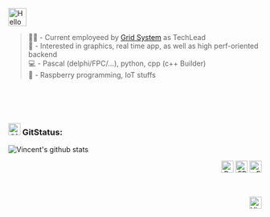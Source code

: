<a href="#"><img alt="Hello" height="36" src="https://www.pngrepo.com/png/42915/180/hello-speech-bubble-handmade-chatting-symbol.png"/></a>

> 🧑‍💼 - Current employeed by [Grid System](https://grids.system/) as TechLead   
> 📖 - Interested in graphics, real time app, as well as high perf-oriented backend   
> 💻 - Pascal (delphi/FPC/...), python, cpp (c++ Builder)   
> 🌱 - Raspberry programming, IoT stuffs  

<br/>
<br/>
<br/>

### <a href="#"><img alt="Github" height="24" src="https://www.pngrepo.com/png/303615/180/github-icon-1-logo.png"/></a> GitStatus:
![Vincent's github stats](https://github-readme-stats.vercel.app/api?username=vincentgsell&bg_color=45,E76544,8F4E92&title_color=FFFFFF&text_color=FFFFFF&icon_color=FFFFFF&show_icons=true&hide_border=true)

<p align="right">
<a href="#"><img alt="Python" height="24" src="https://www.python.org/static/community_logos/python-logo-inkscape.svg" /></a>
<a href="#"><img alt="FPC" height="24" src="https://www.freepascal.org/pic/logo.gif" /></a>
<a href="#"><img alt="Embarcadero" height="24" src="https://www.embarcadero.com/images/logos/logo-page/preview_EMBT_Primary_Logo_Black.png" /></a>
</a>
</p>

<br/>

[<img align="right" alt="Victor Tadashi | LinkedIn" width="24px" src="https://www.pngrepo.com/png/75820/180/linkedin.png" />][linkedin]

<br/>


[linkedin]: https://www.linkedin.com/in/vincentgsell/

[embarcadero]: https://www.embarcadero.com/
[python]: https://www.python.org/
[freepascal]: https://www.freepascal.org
